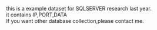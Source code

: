 this is a example dataset for SQLSERVER research last year.<br>it contains IP,PORT,DATA</br>If you want other database collection,please contact me.

